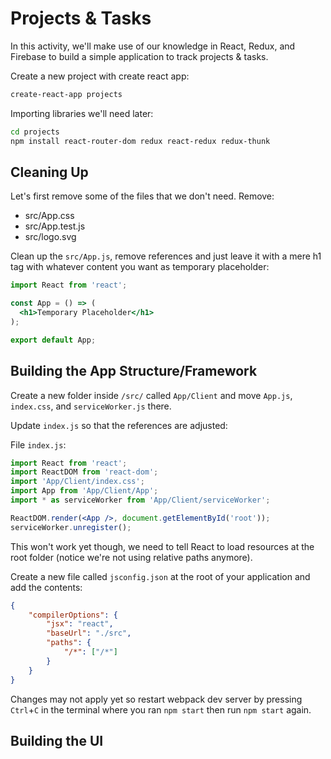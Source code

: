 # Projects & Tasks

In this activity, we'll make use of our knowledge in React, Redux, and Firebase to build a simple application to track projects & tasks.

Create a new project with create react app:

```bash
create-react-app projects
```

Importing libraries we'll need later:

```bash
cd projects
npm install react-router-dom redux react-redux redux-thunk
```

## Cleaning Up

Let's first remove some of the files that we don't need.
Remove:
- src/App.css
- src/App.test.js
- src/logo.svg

Clean up the `src/App.js`, remove references and just leave it with a mere h1 tag with whatever content you want as temporary placeholder:

```jsx
import React from 'react';

const App = () => (
  <h1>Temporary Placeholder</h1>
);

export default App;
```

## Building the App Structure/Framework

Create a new folder inside `/src/` called `App/Client` and move `App.js`, `index.css`, and `serviceWorker.js` there.

Update `index.js` so that the references are adjusted:

File `index.js`:
```jsx
import React from 'react';
import ReactDOM from 'react-dom';
import 'App/Client/index.css';
import App from 'App/Client/App';
import * as serviceWorker from 'App/Client/serviceWorker';

ReactDOM.render(<App />, document.getElementById('root'));
serviceWorker.unregister();
```

This won't work yet though, we need to tell React to load resources at the root folder (notice we're not using relative paths anymore).

Create a new file called `jsconfig.json` at the root of your application and add the contents:

```json
{
    "compilerOptions": {
        "jsx": "react", 
        "baseUrl": "./src",
        "paths": {
            "/*": ["/*"]
        }        
    }
}
```

Changes may not apply yet so restart webpack dev server by pressing `Ctrl`+`C` in the terminal where you ran `npm start` then run `npm start` again.

## Building the UI